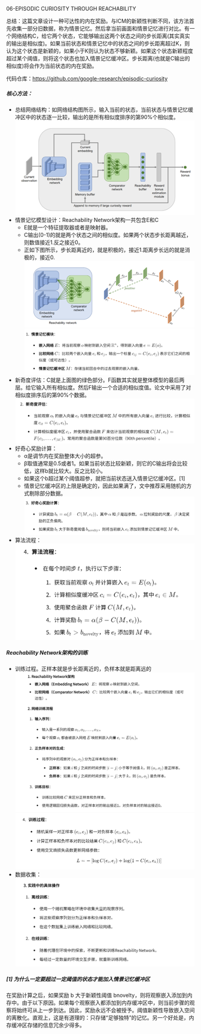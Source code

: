 06-EPISODIC CURIOSITY THROUGH REACHABILITY

总结：这篇文章设计一种可达性的内在奖励。与ICM的新颖性判断不同，该方法首先收集一部分旧数据，称为情景记忆。然后拿当前画面和情景记忆进行对比。有一个网络结构C，给它两个状态，它能够输出这两个状态之间的步长距离(其实真实的输出是相似度)。如果当前状态和情景记忆中的状态之间的步长距离超过K，则认为这个状态是新颖的，如果小于K则认为状态不够新颖。如果这个状态新颖程度超过某个阈值，则将这个状态也加入情景记忆缓冲区。步长距离(也就是C输出的相似度)将会作为当前状态的内在奖励。

代码仓库：https://github.com/google-research/episodic-curiosity

##### 核心方法：
- 总结网络结构：如网络结构图所示，输入当前的状态，当前状态与情景记忆缓冲区中的状态逐一比较，输出的是所有相似度排序的第90%个相似度。
![alt text](image-52.png)
- 情景记忆模型设计：Reachability Network架构一共包含E和C
    - E就是一个特征提取器或者是映射器。
    - C输出(0-1)的就是两个状态之间的相似度。如果两个状态步长距离越近，则数值接近1.反之接近0。
    - 正如下图所示，步长距离近的，就是积极的，接近1.距离步长远的就是消极的，接近0.
    ![alt text](image-56.png)
![alt text](image-53.png)
- 新奇度评估：C就是上面图的绿色部分。F函数其实就是整体模型的最后两层。给它输入所有相似度。然后F输出一个合适的相似度值。论文中采用了对相似度排序后的第90%个数据。
![alt text](image-54.png)
- 好奇心奖励计算：
    - α是调节内在奖励整体大小的超参。
    - β取值通常是0.5或者1。如果当前状态比较新颖，则它的C输出将会比较低，这样b就比较大。反之比较小。
    - 如果这个b超过某个阈值超参，就把当前状态送入情景记忆缓冲区。[1]
    - 情景记忆缓冲区的上限是确定的，因此如果满了，文中推荐采用随机的方式剔除部分数据。
![alt text](image-55.png)
- 算法流程：
![alt text](image-57.png)

##### Reachability Network架构的训练
- 训练过程。正样本就是步长距离近的，负样本就是距离远的
![alt text](image-59.png)
![alt text](image-60.png)
- 数据收集：
![alt text](image-61.png)
##### [1] 为什么一定要超过一定阈值的状态才能加入情景记忆缓冲区
在奖励计算之后，如果奖励 b 大于新颖性阈值 bnovelty，则将观察嵌入添加到内存中。由于以下原因。如果每个观察嵌入都添加到内存缓冲区中，则当前步骤的观察将始终可从上一步到达。因此，奖励永远不会被授予。阈值新颖性导致嵌入空间的离散化。直观上，这是有道理的：只存储“足够独特”的记忆。另一个好处是，内存缓冲区存储的信息冗余少得多。